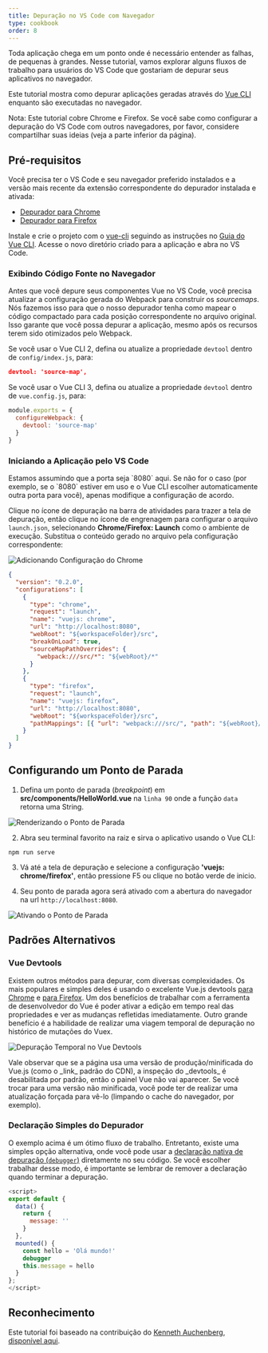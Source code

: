 ```yaml
---
title: Depuração no VS Code com Navegador
type: cookbook
order: 8
---
```


Toda aplicação chega em um ponto onde é necessário entender as falhas, de pequenas à grandes. Nesse tutorial, vamos explorar alguns fluxos de trabalho para usuários do VS Code que gostariam de depurar seus aplicativos no navegador.

Este tutorial mostra como depurar aplicações geradas através do [Vue CLI](https://github.com/vuejs/vue-cli) enquanto são executadas no navegador.

<p class="tip">Nota: Este tutorial cobre Chrome e Firefox. Se você sabe como configurar a depuração do VS Code com outros navegadores, por favor, considere compartilhar suas ideias (veja a parte inferior da página).</p>

## Pré-requisitos

Você precisa ter o VS Code e seu navegador preferido instalados e a versão mais recente da extensão correspondente do depurador instalada e ativada:

* [Depurador para Chrome](https://marketplace.visualstudio.com/items?itemName=msjsdiag.debugger-for-chrome)
* [Depurador para Firefox](https://marketplace.visualstudio.com/items?itemName=hbenl.vscode-firefox-debug)

Instale e crie o projeto com o [vue-cli](https://github.com/vuejs/vue-cli) seguindo as instruções no [Guia do Vue CLI](https://cli.vuejs.org/).
 Acesse o novo diretório criado para a aplicação e abra no VS Code.

### Exibindo Código Fonte no Navegador

Antes que você depure seus componentes Vue no VS Code, você precisa atualizar a configuração gerada do Webpack para construir os _sourcemaps_. Nós fazemos isso para que o nosso depurador tenha como mapear o código compactado para cada posição correspondente no arquivo original. Isso garante que você possa depurar a aplicação, mesmo após os recursos terem sido otimizados pelo Webpack.

Se você usar o Vue CLI 2, defina ou atualize a propriedade `devtool` dentro de `config/index.js`, para:

```json
devtool: 'source-map',
```

Se você usar o Vue CLI 3, defina ou atualize a propriedade `devtool` dentro de `vue.config.js`, para:

```js
module.exports = {
  configureWebpack: {
    devtool: 'source-map'
  }
}
```

### Iniciando a Aplicação pelo VS Code

<p class="tip">Estamos assumindo que a porta seja `8080` aqui. Se não for o caso (por exemplo, se o `8080` estiver em uso e o Vue CLI escolher automaticamente outra porta para você), apenas modifique a configuração de acordo.</p>

Clique no ícone de depuração na barra de atividades para trazer a tela de depuração, então clique no ícone de engrenagem para configurar o arquivo `launch.json`, selecionando **Chrome/Firefox: Launch** como o ambiente de execução. Substitua o conteúdo gerado no arquivo pela configuração correspondente:

![Adicionando Configuração do Chrome](/images/config_add.png)

```json
{
  "version": "0.2.0",
  "configurations": [
    {
      "type": "chrome",
      "request": "launch",
      "name": "vuejs: chrome",
      "url": "http://localhost:8080",
      "webRoot": "${workspaceFolder}/src",
      "breakOnLoad": true,
      "sourceMapPathOverrides": {
        "webpack:///src/*": "${webRoot}/*"
      }
    },
    {
      "type": "firefox",
      "request": "launch",
      "name": "vuejs: firefox",
      "url": "http://localhost:8080",
      "webRoot": "${workspaceFolder}/src",
      "pathMappings": [{ "url": "webpack:///src/", "path": "${webRoot}/" }]
    }
  ]
}
```

## Configurando um Ponto de Parada

1. Defina um ponto de parada (_breakpoint_) em **src/components/HelloWorld.vue** na `linha 90` onde a função `data` retorna uma String.

![Renderizando o Ponto de Parada](/images/breakpoint_set.png)

2. Abra seu terminal favorito na raiz e sirva o aplicativo usando o Vue CLI:

```
npm run serve
```

3.  Vá até a tela de depuração e selecione a configuração **'vuejs: chrome/firefox'**, então pressione F5 ou clique no botão verde de inicio.

4.  Seu ponto de parada agora será ativado com a abertura do navegador na url `http://localhost:8080`.

![Ativando o Ponto de Parada](/images/breakpoint_hit.png)

## Padrões Alternativos

### Vue Devtools

Existem outros métodos para depurar, com diversas complexidades. Os mais populares e simples deles é usando o excelente Vue.js devtools [para Chrome](https://chrome.google.com/webstore/detail/vuejs-devtools/nhdogjmejiglipccpnnnanhbledajbpd) e [para Firefox](https://addons.mozilla.org/en-US/firefox/addon/vue-js-devtools/). Um dos benefícios de trabalhar com a ferramenta de desenvolvedor do Vue é poder ativar a edição em tempo real das propriedades e ver as mudanças refletidas imediatamente. Outro grande benefício é a habilidade de realizar uma viagem temporal de depuração no histórico de mutações do Vuex.

![Depuração Temporal no Vue Devtools](/images/devtools-timetravel.gif)

<p class="tip">Vale observar que se a página usa uma versão de produção/minificada do Vue.js (como o _link_ padrão do CDN), a inspeção do _devtools_ é desabilitada por padrão, então o painel Vue não vai aparecer. Se você trocar para uma versão não minificada, você pode ter de realizar uma atualização forçada para vê-lo (limpando o cache do navegador, por exemplo).</p>

### Declaração Simples do Depurador

O exemplo acima é um ótimo fluxo de trabalho. Entretanto, existe uma simples opção alternativa, onde você pode usar a [declaração nativa de depuração (`debugger`)](https://developer.mozilla.org/pt-BR/docs/Web/JavaScript/Reference/Statements/debugger) diretamente no seu código. Se você escolher trabalhar desse modo, é importante se lembrar de remover a declaração quando terminar a depuração.

```js
<script>
export default {
  data() {
    return {
      message: ''
    }
  },
  mounted() {
    const hello = 'Olá mundo!'
    debugger
    this.message = hello
  }
};
</script>
```

## Reconhecimento

Este tutorial foi baseado na contribuição do [Kenneth Auchenberg](https://twitter.com/auchenberg), [disponível aqui](https://github.com/Microsoft/VSCode-recipes/tree/master/vuejs-cli).
